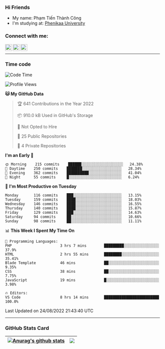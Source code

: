 ### Hi Friends

- My name: Phạm Tiến Thành Công
- I'm studying at: [Phenikaa University]


### Connect with me:
[<img align="left" alt="PhamTienThanhCong | Facebook" width="22px" src="https://upload.wikimedia.org/wikipedia/commons/thumb/1/16/Facebook-icon-1.png/640px-Facebook-icon-1.png" />][facebook]
[<img align="left" alt="PhamTienThanhCong | Zalo" width="22px" src="https://www.anphatpc.com.vn/template/anphat_2020v2/images/icon-zalo.jpg" />][zalo]
[<img align="left" alt="PhamTienThanhCong | LinkedIn" width="22px" src="https://cdn3.iconfinder.com/data/icons/inficons/512/linkedin.png" />][linkedin]

<br />

---

### Time code

<!--START_SECTION:waka-->
![Code Time](http://img.shields.io/badge/Code%20Time-537%20hrs%206%20mins-blue)

![Profile Views](http://img.shields.io/badge/Profile%20Views-2-blue)

**🐱 My GitHub Data** 

> 🏆 641 Contributions in the Year 2022
 > 
> 📦 910.0 kB Used in GitHub's Storage 
 > 
> 🚫 Not Opted to Hire
 > 
> 📜 25 Public Repositories 
 > 
> 🔑 4 Private Repositories  
 > 
**I'm an Early 🐤** 

```text
🌞 Morning    215 commits    ██████░░░░░░░░░░░░░░░░░░░   24.38% 
🌆 Daytime    250 commits    ███████░░░░░░░░░░░░░░░░░░   28.34% 
🌃 Evening    362 commits    ██████████░░░░░░░░░░░░░░░   41.04% 
🌙 Night      55 commits     █░░░░░░░░░░░░░░░░░░░░░░░░   6.24%

```
📅 **I'm Most Productive on Tuesday** 

```text
Monday       116 commits    ███░░░░░░░░░░░░░░░░░░░░░░   13.15% 
Tuesday      159 commits    ████░░░░░░░░░░░░░░░░░░░░░   18.03% 
Wednesday    146 commits    ████░░░░░░░░░░░░░░░░░░░░░   16.55% 
Thursday     140 commits    ████░░░░░░░░░░░░░░░░░░░░░   15.87% 
Friday       129 commits    ███░░░░░░░░░░░░░░░░░░░░░░   14.63% 
Saturday     94 commits     ██░░░░░░░░░░░░░░░░░░░░░░░   10.66% 
Sunday       98 commits     ██░░░░░░░░░░░░░░░░░░░░░░░   11.11%

```


📊 **This Week I Spent My Time On** 

```text
💬 Programming Languages: 
PHP                      3 hrs 7 mins        █████████░░░░░░░░░░░░░░░░   37.9% 
HTML                     2 hrs 55 mins       ████████░░░░░░░░░░░░░░░░░   35.41% 
Blade Template           46 mins             ██░░░░░░░░░░░░░░░░░░░░░░░   9.35% 
CSS                      38 mins             ██░░░░░░░░░░░░░░░░░░░░░░░   7.75% 
JavaScript               19 mins             █░░░░░░░░░░░░░░░░░░░░░░░░   3.98%

🔥 Editors: 
VS Code                  8 hrs 14 mins       █████████████████████████   100.0%

```


 Last Updated on 24/08/2022 21:43:40 UTC
<!--END_SECTION:waka-->

---

### GitHub Stats Card

| <a href="https://github.com/phamtienthanhcong"><img align="center" src="https://github-readme-stats.vercel.app/api?username=PhamTienThanhCong&show_icons=true&include_all_commits=true&theme=buefy&hide_border=true&theme=ocean_dark" alt="Anurag's github stats" /></a> | <a href="https://github.com/phamtienthanhcong"><img align="center" src="https://github-readme-stats.vercel.app/api/top-langs/?username=PhamTienThanhCong&layout=compact&theme=buefy&hide_border=true&theme=ocean_dark" /></a> |
| ------------- | ------------- |

[Phenikaa University]: https://phenikaa-uni.edu.vn/vi
[facebook]: https://www.facebook.com/phamtienthanhcong
[linkedin]: https://linkedin.com/in/phamtienthanhcong
[zalo]: https://zalo.me/0396396332
[tiktok]: https://www.tiktok.com/@phamtienthanhcong
[web]: https://github.com/PhamTienThanhCong/web_dev
[min project]: https://github.com/PhamTienThanhCong/Project-Of-Web
[c and cpp]: https://github.com/PhamTienThanhCong/Code_C_and_Cpro
[python]: https://github.com/PhamTienThanhCong/Python_beginer
